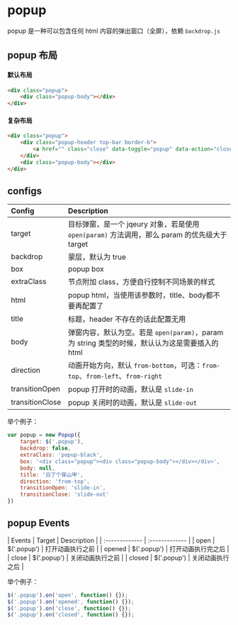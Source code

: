 # popup

popup 是一种可以包含任何 html 内容的弹出窗口（全屏），依赖 `backdrop.js`

## popup 布局

#### 默认布局

```html
<div class="popup">
    <div class="popup-body"></div>
</div>

```

#### 复杂布局

```html
<div class="popup">
    <div class="popup-header top-bar border-b">
        <a href="" class="close" data-toggle="popup" data-action="close"></a>
    </div>
    <div class="popup-body"></div>
</div>

```

## configs

| Config | Description |
| :------------- | :------------- |
| target | 目标弹窗，是一个 jqeury 对象，若是使用 `open(param)` 方法调用，那么 param 的优先级大于 target |
| backdrop | 蒙层，默认为 true |
| box | popup box |
| extraClass | 节点附加 class，方便自行控制不同场景的样式 |
| html | popup html，当使用该参数时，title、body都不要再配置了 |
| title | 标题，header 不存在的话此配置无用 |
| body | 弹窗内容，默认为空。若是 `open(param)`，param 为 string 类型的时候，默认认为这是需要插入的 html |
| direction | 动画开始方向，默认 `from-bottom`，可选：`from-top`、`from-left`、`from-right` |
| transitionOpen | popup 打开时的动画，默认是 `slide-in` |
| transitionClose | popup 关闭时的动画，默认是 `slide-out` |

举个例子：

```javascript
var popup = new Popup({
    target: $('.popup'),
    backdrop: false,
    extraClass: 'popup-black',
    box: '<div class="popup"><div class="popup-body"></div></div>',
    body: null,
    title: '日了个穿山甲',
    direction: 'from-top',
    transitionOpen: 'slide-in',
    transitionClose: 'slide-out'
})

```

## popup Events

| Events | Target | Description |
| :------------- | :------------- |
| open       | $('.popup')       | 打开动画执行之前       |
| opened       | $('.popup')      | 打开动画执行完之后       |
| close       | $('.popup')       | 关闭动画执行之前       |
| closed       | $('.popup')       | 关闭动画执行之后       |

举个例子：

```javascript
$('.popup').on('open', function() {});
$('.popup').on('opened', function() {});
$('.popup').on('close', function() {});
$('.popup').on('closed', function() {});

```
